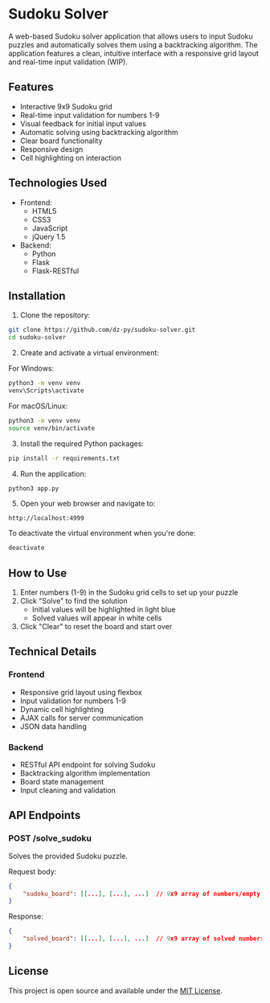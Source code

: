 # Sudoku Solver

A web-based Sudoku solver application that allows users to input Sudoku puzzles and automatically solves them using a backtracking algorithm. The application features a clean, intuitive interface with a responsive grid layout and real-time input validation (WIP).

## Features

- Interactive 9x9 Sudoku grid
- Real-time input validation for numbers 1-9
- Visual feedback for initial input values 
- Automatic solving using backtracking algorithm
- Clear board functionality
- Responsive design
- Cell highlighting on interaction

## Technologies Used

- Frontend:
  - HTML5
  - CSS3
  - JavaScript
  - jQuery 1.5
- Backend:
  - Python
  - Flask
  - Flask-RESTful

## Installation

1. Clone the repository:
```bash
git clone https://github.com/dz-py/sudoku-solver.git
cd sudoku-solver
```

2. Create and activate a virtual environment:

For Windows:
```bash
python3 -m venv venv
venv\Scripts\activate
```

For macOS/Linux:
```bash
python3 -m venv venv
source venv/bin/activate
```

3. Install the required Python packages:
```bash
pip install -r requirements.txt
```

4. Run the application:
```bash
python3 app.py
```

5. Open your web browser and navigate to:
```
http://localhost:4999
```

To deactivate the virtual environment when you're done:
```bash
deactivate
```
## How to Use

1. Enter numbers (1-9) in the Sudoku grid cells to set up your puzzle
2. Click "Solve" to find the solution
   - Initial values will be highlighted in light blue
   - Solved values will appear in white cells
3. Click "Clear" to reset the board and start over

## Technical Details

### Frontend
- Responsive grid layout using flexbox
- Input validation for numbers 1-9 
- Dynamic cell highlighting
- AJAX calls for server communication
- JSON data handling

### Backend
- RESTful API endpoint for solving Sudoku
- Backtracking algorithm implementation 
- Board state management
- Input cleaning and validation

## API Endpoints

### POST /solve_sudoku
Solves the provided Sudoku puzzle.

Request body:
```json
{
    "sudoku_board": [[...], [...], ...]  // 9x9 array of numbers/empty strings
}
```

Response:
```json
{
    "solved_board": [[...], [...], ...]  // 9x9 array of solved numbers
}
```

## License
This project is open source and available under the [MIT License](https://opensource.org/license/mit).
